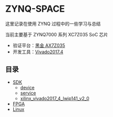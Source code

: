 # ZYNQ-SPACE

这里记录在使用 ZYNQ 过程中的一些学习与总结

当前主要基于 ZYNQ7000 系列 XC7Z035 SoC 芯片

- 验证平台：[黑金 AX7Z035](https://alinx.com/detail/268)
- 开发工具：[Vivado2017.4](https://china.xilinx.com/support/download.html)

## 目录

- [SDK](./sdk/README.md)
  - [device](./sdk/device/README.md)
  - [service](./sdk/service/README.md)
  - [xilinx_vivado2017_4_lwip141_v2_0](./sdk/xilinx_vivado2017_4_lwip141_v2_0/README.md)
- [FPGA](./fpga/README.md)
- [Linux](./linux/README.md)
